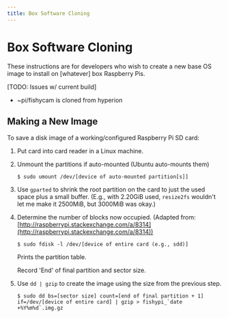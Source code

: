 ```yaml
---
title: Box Software Cloning
---
```


# Box Software Cloning

These instructions are for developers who wish to create a new base OS image to install on [whatever] box Raspberry Pis.

[TODO: Issues w/ current build]
 * ~pi/fishycam is cloned from hyperion

## Making a New Image

To save a disk image of a working/configured Raspberry Pi SD card:

1. Put card into card reader in a Linux machine.

2. Unmount the partitions if auto-mounted (Ubuntu auto-mounts them)

       $ sudo umount /dev/[device of auto-mounted partition[s]]

3. Use `gparted` to shrink the root partition on the card to just
   the used space plus a small buffer.  (E.g., with 2.20GiB used,
   `resize2fs` wouldn't let me make it 2500MiB, but 3000MiB was okay.)

4. Determine the number of blocks now occupied.
   (Adapted from: [http://raspberrypi.stackexchange.com/a/8314](http://raspberrypi.stackexchange.com/a/8314))

       $ sudo fdisk -l /dev/[device of entire card (e.g., sdd)]
   
   Prints the partition table.

   Record 'End' of final partition and sector size.

5. Use `dd | gzip` to create the image using the size from the previous step.
    
       $ sudo dd bs=[sector size] count=[end of final partition + 1] if=/dev/[device of entire card] | gzip > fishypi_`date +%Y%m%d`.img.gz
